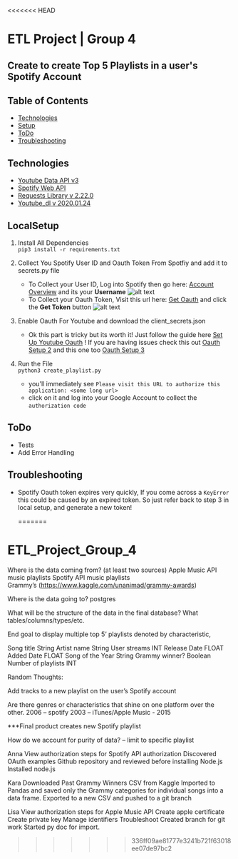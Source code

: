 <<<<<<< HEAD
# ETL Project | Group 4
## Create to create Top 5 Playlists in a user's Spotify Account 

## Table of Contents
* [Technologies](#Technologies)
* [Setup](#LocalSetup)
* [ToDo](#ToDo)
* [Troubleshooting](#Troubleshooting)


## Technologies
* [Youtube Data API v3]
* [Spotify Web API]
* [Requests Library v 2.22.0]
* [Youtube_dl v 2020.01.24]

## LocalSetup
1) Install All Dependencies   
`pip3 install -r requirements.txt`

2) Collect You Spotify User ID and Oauth Token From Spotfiy and add it to secrets.py file
    * To Collect your User ID, Log into Spotify then go here: [Account Overview] and its your **Username**
    ![alt text](images/userid.png)
    * To Collect your Oauth Token, Visit this url here: [Get Oauth] and click the **Get Token** button
    ![alt text](images/spotify_token.png)

3) Enable Oauth For Youtube and download the client_secrets.json   
    * Ok this part is tricky but its worth it! Just follow the guide here [Set Up Youtube Oauth] ! 
    If you are having issues check this out [Oauth Setup 2] and this one too [Oauth Setup 3] 

4) Run the File  
`python3 create_playlist.py`   
    * you'll immediately see `Please visit this URL to authorize this application: <some long url>`
    * click on it and log into your Google Account to collect the `authorization code`


## ToDo
* Tests
* Add Error Handling

## Troubleshooting
* Spotify Oauth token expires very quickly, If you come across a `KeyError` this could
be caused by an expired token. So just refer back to step 3 in local setup, and generate a new
token!  


   [Youtube Data API v3]: <https://developers.google.com/youtube/v3>
   [Spotify Web API]: <https://developer.spotify.com/documentation/web-api/>
   [Requests Library v 2.22.0]: <https://requests.readthedocs.io/en/master/>
   [Account Overview]: <https://www.spotify.com/us/account/overview/>
   [Get Oauth]: <https://developer.spotify.com/console/post-playlists/>
   [Set Up Youtube Oauth]: <https://developers.google.com/youtube/v3/getting-started/>
   [Oauth Setup 2]:<https://stackoverflow.com/questions/11485271/google-oauth-2-authorization-error-redirect-uri-mismatch/>
   [Youtube Video]:<https://www.youtube.com/watch?v=7J_qcttfnJA/>
   [Youtube_dl v 2020.01.24]:<https://github.com/ytdl-org/youtube-dl/>
   [Oauth Setup 3]:<https://github.com/googleapis/google-api-python-client/blob/master/docs/client-secrets.md/>
=======
# ETL_Project_Group_4
Where is the data coming from? (at least two sources)
Apple Music API music playlists 
Spotify API music playlists  
Grammy’s (https://www.kaggle.com/unanimad/grammy-awards)

Where is the data going to? 
postgres

What will be the structure of the data in the final database? What tables/columns/types/etc.

End goal to display multiple top 5’ playlists denoted by characteristic, 

Song title 		String
Artist name 		String
User streams 	INT
Release Date 	FLOAT
Added Date 		FLOAT
Song of the Year 	String
Grammy winner?	Boolean
Number of playlists	INT


Random Thoughts:

Add tracks to a new playlist on the user’s Spotify account

Are there genres or characteristics that shine on one platform over the other.
2006 – spotify
2003 – iTunes/Apple Music - 2015

***Final product creates new Spotify playlist 
 
How do we account for purity of data? – limit to specific playlist

Anna
View authorization steps for Spotify API authorization
Discovered OAuth examples Github repository and reviewed before installing Node.js
Installed node.js

Kara
Downloaded Past Grammy Winners CSV from Kaggle
Imported to Pandas and saved only the Grammy categories for individual songs into a data frame.
Exported to a new CSV and pushed to a git branch

Lisa
View authorization steps for Apple Music API
Create apple certificate
Create private key
Manage identifiers
Troubleshoot 
Created branch for git work
Started py doc for import.
>>>>>>> 336ff09ae81777e3241b721f63018ee07de97bc2
